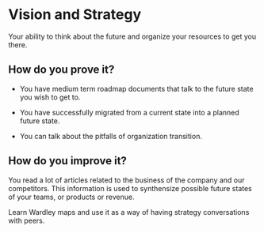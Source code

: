 # Vision and Strategy

Your ability to think about the future and organize your resources to get you there.

## How do you prove it?

- You have medium term roadmap documents that talk to the future state you wish to get to.

- You have successfully migrated from a current state into a planned future state.

- You can talk about the pitfalls of organization transition.

## How do you improve it?

You read a lot of articles related to the business of the company and our competitors.
This information is used to synthensize possible future states of your teams, or products or revenue.

Learn Wardley maps and use it as a way of having strategy conversations with peers.

